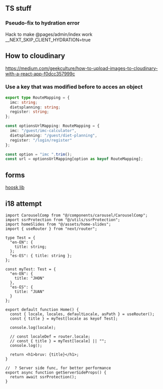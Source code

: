 ## TS stuff

### Pseudo-fix to hydration error

Hack to make @pages/admin/index <DataViewContainer /> work
\_\_NEXT_SKIP_CLIENT_HYDRATION=true

## How to cloudinary

https://medium.com/geekculture/how-to-upload-images-to-cloudinary-with-a-react-app-f0dcc357999c

### Use a key that was modified before to acces an object

```ts
export type RouteMapping = {
  imc: string;
  dietsplanning: string;
  register: string;
};

const optionsUrlMapping: RouteMapping = {
  imc: "/guest/imc-calculator",
  dietsplanning: "/guest/diet-planning",
  register: "/login/register"
};

const option = "imc ".trim();
const url = optionsUrlMapping[option as keyof RouteMapping];
```

## forms

[hoosk lib](https://legacy.react-hook-form.com/get-started)

## i18 attempt

```tsx
import CarouselComp from "@/components/carousel/CarouselComp";
import ssrProtection from "@/utils/ssrProtection";
import homeSlides from "@/assets/home-slides";
import { useRouter } from "next/router";

type Test = {
  "en-EN": {
    title: string;
  };
  "es-ES": { title: string };
};

const myTest: Test = {
  "en-EN": {
    title: "JHON"
  },
  "es-ES": {
    title: "JUAN"
  }
};

export default function Home() {
  const { locale, locales, defaultLocale, asPath } = useRouter();
  const { title } = myTest[locale as keyof Test];

  console.log(locale);

  // const localeDef = router.locale;
  // const { title } = myTest[locale] || "";
  console.log();

  return <h1>bruv: {title}</h1>;
}

//  ? Server side func, for better performance
export async function getServerSideProps() {
  return await ssrProtection();
}
```
